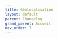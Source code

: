 ```yaml
---
title: Géolocalisation
layout: default
parent: Changelog
grand_parent: Accueil
nav_order: 7
---
```

